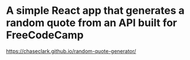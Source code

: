 # A simple React app that generates a random quote from an API built for FreeCodeCamp

https://chaseclark.github.io/random-quote-generator/
